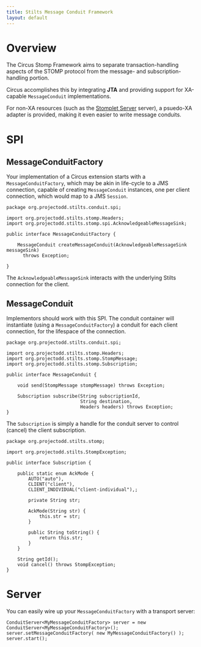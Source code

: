 ```yaml
---
title: Stilts Message Conduit Framework
layout: default
---
```


[Stomplet Server]: /stilts-stomplet/
[JBoss Transactions]: http://www.jboss.org/jbosstm

# Overview

The Circus Stomp Framework aims to separate transaction-handling aspects
of the STOMP protocol from the message- and subscription-handling portion.

Circus accomplishes this by integrating **JTA** and providing support for XA-capable 
`MessageConduit` implementations.

For non-XA resources (such as the [Stomplet Server] server), a psuedo-XA
adapter is provided, making it even easier to write message conduits.

# SPI

## MessageConduitFactory

Your implementation of a Circus extension starts with a `MessageConduitFactory`,
which may be akin in life-cycle to a JMS connection, capable of creating
`MessageConduit` instances, one per client connection, which would map to
a JMS `Session`.

    package org.projectodd.stilts.conduit.spi;

    import org.projectodd.stilts.stomp.Headers;
    import org.projectodd.stilts.stomp.spi.AcknowledgeableMessageSink;

    public interface MessageConduitFactory {
    
        MessageConduit createMessageConduit(AcknowledgeableMessageSink messageSink) 
          throws Exception;
    
    }

The `AcknowledgeableMessageSink` interacts with the underlying Stilts connection
for the client.

## MessageConduit

Implementors should work with this SPI.  The conduit container will instantiate
(using a `MessageConduitFactory`) a conduit for each client connection, for the
lifespace of the connection.

    package org.projectodd.stilts.conduit.spi;

    import org.projectodd.stilts.stomp.Headers;
    import org.projectodd.stilts.stomp.StompMessage;
    import org.projectodd.stilts.stomp.Subscription;

    public interface MessageConduit {

        void send(StompMessage stompMessage) throws Exception;

        Subscription subscribe(String subscriptionId, 
                               String destination, 
                               Headers headers) throws Exception;
    }

The `Subscription` is simply a handle for the conduit server to control (cancel)
the client subscription.

    package org.projectodd.stilts.stomp;

    import org.projectodd.stilts.StompException;

    public interface Subscription {
    
        public static enum AckMode {
            AUTO("auto"),
            CLIENT("client"),
            CLIENT_INDIVIDUAL("client-individual"),;
            
            private String str;
    
            AckMode(String str) {
                this.str = str;
            }
            
            public String toString() {
                return this.str;
            }
        }
        
        String getId();
        void cancel() throws StompException;
    }

# Server

You can easily wire up your `MessageConduitFactory` with a transport server:

    ConduitServer<MyMessageConduitFactory> server = new ConduitServer<MyMessageConduitFactory>();
    server.setMessageConduitFactory( new MyMessageConduitFactory() );
    server.start();
